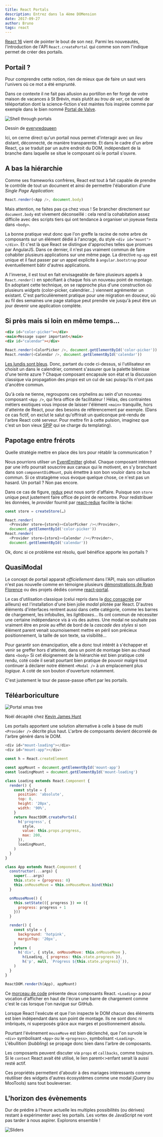 ```yaml
---
title: React Portals
description: Entrez dans la 4ème DOMension 
date: 2017-09-27
author: Bruno
tags: react
---
```


[React 16][1] vient de pointer le bout de son nez.
Parmi les nouveautés, l'introduction de l'API `React.createPortal` qui comme son nom l'indique
permet de créer des portails.


## Portail ?

Pour comprendre cette notion, rien de mieux que de faire un saut vers l'univers où ce mot a été emprunté.

Dans ce contexte il ne fait pas allusion au portillon en fer forgé de votre maison de vacances à St Brévin,
mais plutôt au *trou de ver*, ce tunnel de téléportation dont la science-fiction s'est maintes fois inspirée
comme par exemple dans le bien nommé [Portal de Valve][2].

![Shell through portals](/img/blog/react-portal/shell.jpg)

Dessin de [everyredqueen](https://www.deviantart.com/art/portals-297120453)

Ici, on cerne direct qu'un portail nous permet d'interagir avec un *lieu* distant, déconnecté, de manière transparente.
Et dans le cadre d'un arbre React, ça se traduit par un autre endroit du DOM, indépendant de la branche dans laquelle
se situe le composant où le portail s'ouvre.


## A bas la hiérarchie

Comme ses frameworks confrères, React est tout à fait capable de prendre le contrôle de tout un document
et ainsi de permettre l'élaboration d'une *Single Page Application*:

```js
React.render(<App />, document.body)
```

Mais attention, ne faites pas ça chez vous ! Se brancher directement sur `document.body` est vivement déconseillé :
cela rend la cohabitation assez difficile avec des scripts tiers qui ont tendance à organiser un joyeuse fiesta dans `<body>`.

La bonne pratique veut donc que l'on greffe la racine de notre arbre de composants sur un élément dédié à l'ancrage, du style `<div id="mount"></div>`.
Et c'est là que React se distingue d'approches telles que promues par AngularJS. Dans ce dernier, il n'est pas vraiment commun de faire cohabiter plusieurs
applications sur une même page. La directive `ng-app` est unique et il faut passer par un appel explicite à `angular.bootstrap` pour éventuellement bâtir d'autres
applications.

A l'inverse, il est tout en fait envisageable de faire plusieurs appels à `React.render()` en spécifiant à chaque fois un nouveau point de montage.
En adoptant cette technique, on se rapproche plus d'une construction où plusieurs *widgets* (color-picker, calendrier…) viennent agrémenter un existant.
C'est particulièrement pratique pour une migration en douceur, où au fil des semaines une page statique peut prendre vie jusqu'à peut être un jour devenir une application complète.

## Si près mais si loin en même temps…

```html
<div id="color-picker"></div>
<main>Message super important</main>
<div id="calendar"></div>
```

```js
React.render(<ColorPicker />, document.getElementById('color-picker'))
React.render(<Calendar />, document.getElementById('calendar'))
```

[Les lundis sont bleus][3]. Donc, partant du code ci-dessus, si l'utilisateur en choisit un dans le calendrier, comment s'assurer que la palette blémisse d'une teinte azure ?
Chaque composant encapsule son état et la discussion classique via propagation des *props* est un cul de sac puisqu'ils n'ont pas d'ancêtre commun.

Qu'à cela ne tienne, regroupons ces orphelins au sein d'un nouveau composant `<App />`, qui fera office de facilitateur !
Hélas, des contraintes métiers exotiques vous impose de laisser l'élément `<main>` tranquille, hors d'atteinte de React, pour des besoins de référencement par exemple.
(Dans ce cas fictif, on exclut le salut qu'offrirait un quelconque pré-rendu de l'arbre React coté serveur. Pour mettre fin à cette pulsion, imaginez que c'est un bon vieux [SPIP][4] qui se charge du templating).

## Papotage entre frérots

Quelle stratégie mettre en place dès lors pour rétablir la communication ?

Nous pourrions utilser un [EventEmitter][5] global.
Chaque composant intéressé par une info pourrait souscrire aux canaux qui le motivent, en s'y branchant dans son `componentDidMount`,
puis émettre à son bon vouloir dans ce bus commun. Si ce stratagème vous évoque quelque chose, ce n'est pas un hasard. Un portail ? Non pas encore.

Dans ce cas de figure, [redux][6] peut nous sortir d'affaire. Puisque son `store` unique peut justement faire office de point de rencontre.
Pour redistribuer les données, le *provider* fournit par [react-redux][7] facilite la tâche:

```js
const store = createStore(…)

React.render(
  <Provider store={store}><ColorPicker /></Provider>,
  document.getElementById('color-picker'))
React.render(
  <Provider store={store}><Calendar /></Provider>,
  document.getElementById('calendar'))
```

Ok, donc si ce problème est résolu, quel bénéfice apporte les portails ?

## QuasiModal

Le concept de portail apparait *officiellement* dans l'API, mais son utilisation n'est pas nouvelle comme en témoigne plusieurs [démonstrations de Ryan Florence][8]
ou des projets dédiés comme [react-portal][9].

Le cas d'utilisation classique (celui repris dans la [doc consacrée][10] par ailleurs) est l'installation d'une bien jolie *modal* pilotée par React.
D'autres éléments d'interfaces rentrent aussi dans cette catégorie, comme les barres de chargement, les infobulles, les *lightboxes*…
Ils ont commun de nécessiter une certaine indépendance vis à vis des autres.
Une modal ne souhaite pas vraiment être en proie au effet de bord de la *cascade des styles*
si son élément parent venait sournoisement mettre en péril son précieux positionnement, la taille de son texte, sa visibilité…

Pour garantir son émancipation, elle a donc tout intérêt à s'échapper et venir se greffer hors d'atteinte, dans un point de montage bien au chaud dans `<body>`
Si cet éloignement de la hiérarchie est bien pratique coté rendu, coté code il serait pourtant bien pratique de pouvoir malgré tout continuer à déclarer notre
élément `<Modal />` à un emplacement plus *logique*. A coté de son bouton d'ouverture notamment.

C'est justement le tour de passe-passe offert par les portails.


## Téléarboriculture

![Portal xmas tree](/img/blog/react-portal/portal-tree.jpg)

Noël décapité chez [Kevin James Hunt](http://kevinjameshunt.com/diy-projects/how-to-build-your-own-portal-christmas-tree/)

Les portails apportent une solution alternative à celle à base de multi `<Provider />` décrite plus haut.
L'arbre de composants devient décorrelé de l'arbre généré dans le DOM.

```js
<div id="mount-loading"></div>
<div id="mount-app"></div>
```

```js
const h = React.createElement

const appMount = document.getElementById('mount-app')
const loadingMount = document.getElementById('mount-loading')

class Loading extends React.Component {
  render() {
    const style = {
      position: 'absolute',
      top: 0,
      height: '20px',
      width: '90%',
    }
    return ReactDOM.createPortal(
      h('progress', {
        style,
        value: this.props.progress,
        max: 200,
      }),
      loadingMount,
    )
  }
}

class App extends React.Component {
  constructor(...args) {
    super(...args)
    this.state = {progress: 0}
    this.onMouseMove = this.onMouseMove.bind(this)
  }

  onMouseMove() {
    this.setState(({ progress }) => ({
      progress: progress + 1
    }))
  }

  render() {
    const style = {
      background: 'hotpink',
      marginTop: '20px',
    }
    return (
      h('div', { style, onMouseMove: this.onMouseMove },
        h(Loading, { progress: this.state.progress }),
        h('p', null, `Progress ${this.state.progress}`)),
    )
  }
}

ReactDOM.render(h(App), appMount)
```

Ce [morceau de code][11] présente deux composants React. `<Loading>` a pour vocation d'afficher
en haut de l'écran une barre de chargement comme c'est le cas lorsque l'on navigue sur GitHub.

Lorsque React l'exécute et que l'on inspecte le DOM chacun des éléments est bien indépendant dans son point de montage.
Ils ne sont donc ni imbriqués, ni superposés grâce aux marges et positionnement absolu.

Pourtant l'évènement `mouseMove` est bien déclenché, que l'on survole le `<div>` symbolisant `<App>`
ou le `<progress>`, symbolisant `<Loading>`. L'ébullition (*bubbling*) se propage donc bien dans l'arbre de composants.

Les composants peuvent discuter via `props` et `callbacks`, comme toujours.
Si le `context` React avait été utilisé, le lien parent<>enfant serait là aussi resté actif.

Ces propriétés permettent d'aboutir à des mariages intéressants comme réutiliser des widgets d'autres écosystèmes comme une modal jQuery (ou MooTools) sans tout bouleverser.


## L'horizon des évènements

Dur de prédire à l'heure actuelle les multiples possibilités (ou dérives) restant à expérimenter avec les portails.
Les vortex de JavaScript ne vont pas tarder à nous aspirer. Explorons ensemble !

![Sliders](/img/blog/react-portal/slider.gif)

[1]: https://facebook.github.io/react/blog/2017/09/26/react-v16.0.html
[2]: http://store.steampowered.com/app/400/Portal/
[3]: https://www.youtube.com/watch?v=FYH8DsU2WCk
[4]: https://www.spip.net/
[5]: https://nodejs.org/api/events.html#events_class_eventemitter
[6]: http://redux.js.org/
[7]: https://github.com/reactjs/react-redux/blob/master/docs/api.md#provider-store
[8]: https://www.youtube.com/watch?v=z5e7kWSHWTg&feature=youtu.be&t=15m17s
[9]: https://github.com/tajo/react-portal
[10]: https://facebook.github.io/react/docs/portals.html
[11]: http://jsbin.com/terahinupo/edit?html,js,output
